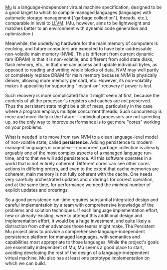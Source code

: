 [Mu](http://microvm.github.io/) is a language-independent virtual machine specification, designed to be a good target to which to compile managed languages (languages with automatic storage management ("garbage collection"), threads, etc.), comparable in level to [LLVM](https://llvm.org/).  (Mu, however, aims to be lightweight and matches better to an environment with dynamic code generation and optimization.)

Meanwhile, the underlying hardware for the main memory of computers is evolving, and future computers are expected to have byte-addressable non-volatile main memory (NVM).  This is different from current dynamic ram (DRAM) in that it is non-volatile, and different from solid state disks, flash memory, etc., in that one can access and update individual bytes, as opposed to reading and writing whole blocks of data.  NVM may well partly or completely replace DRAM for main memory because NVM is physically denser, allowing more memory per card, etc.  However, its non-volatility makes it appealing for supporting "instant-on" recovery if power is lost.

Such recovery is more complicated than it might seem at first, because the contents of all the processor's registers and caches are *not* preserved. Thus the persistent state might be a bit of mess, particularly in the case where a program employs multiple concurrent threads.  Such concurrency is more and more likely in the future---individual processors are not speeding up, so the only way to improve performance is to get more "cores" working on your problems.

What is needed is to move from raw NVM to a clean language-level model of non-volatile state, called **persistence**.  Adding persistence to modern managed languages is complex---concurrent garbage collection is already arguably one of the most complex aspects of a managed language run-time, and to that we will add persistence.  All this software operates in a world that is not entirely coherent.  Different cores can see other cores actions in differing orders, and even to the extent that cache memories are coherent, main memory is not fully coherent with the cache.  One needs very carefully orchestrated updates and orderings for correct operation, and at the same time, for performance we need the *minimal* number of explicit updates and orderings.

So a good persistence run-time requires substantial integrated design and careful implementation by a team with comprehensive knowledge of the problems and solution techniques.  If each language implementation effort, new or already-existing, were to attempt this additional design and implementation effort, it would be a huge investment, and quite likely a distraction from other advances those teams might make.  The Persistent Mu project aims to provide a comprehensive language-independent persistence platform for managed languages, with semantics and capabilities most appropriate to those languages.  While the project's goals are essentially independent of Mu, Mu seems a good place to start, avoiding developing the rest of the design of a language-independent virtual machine.  Mu also has at least one prototype implementation on which we can build.